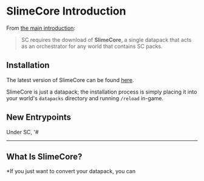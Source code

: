 # SlimeCore Introduction

From [the main introduction](../../index.md):
> SC requires the download of **SlimeCore**, a single datapack that acts as an orchestrator for any world that contains SC packs.


## Installation
The latest version of SlimeCore can be found [here](https://github.com/sixslime/slimecore).

SlimeCore is just a datapack; the installation process is simply placing it into your world's `datapacks` directory and running `/reload` in-game.

## New Entrypoints

Under SC, '#


---

## What Is SlimeCore?

*If you just want to convert your datapack, you can 